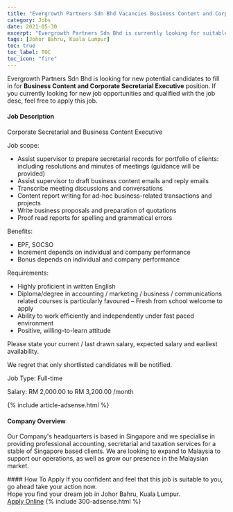 ```yaml
---
title: "Evergrowth Partners Sdn Bhd Vacancies Business Content and Corporate Secretarial Executive" 
category: Jobs 
date: 2021-05-30 
excerpt: "Evergrowth Partners Sdn Bhd is currently looking for suitable person to fill in the Business Content and Corporate Secretarial Executive which based in Johor Bahru, Kuala Lumpur" 
tags: [Johor Bahru, Kuala Lumpur] 
toc: true 
toc_label: TOC 
toc_icon: "fire" 
--- 
```


<p>Evergrowth Partners Sdn Bhd is looking for new potential candidates to fill in for <b>Business Content and Corporate Secretarial Executive</b> position. If you currently looking for new job opportunities and qualified with the job desc, feel free to apply this job.
</p><div><div><h4>Job Description</h4></div><div><div><span><div><p><span>Corporate Secretarial and Business Content Executive</span></p><p><span>Job scope:</span></p><ul><li><span>Assist supervisor to prepare secretarial records for portfolio of clients: including resolutions and minutes of meetings (guidance will be provided)</span></li><li><span>Assist supervisor to draft business content emails and reply emails</span></li><li><span>Transcribe meeting discussions and conversations</span></li><li><span>Content report writing for ad-hoc business-related transactions and projects</span></li><li>Write business proposals and preparation of quotations</li><li><span>Proof read reports for spelling and grammatical errors</span></li></ul><p><span>Benefits:</span></p><ul><li><span>EPF, SOCSO</span></li><li><span>Increment depends on individual and company performance</span></li><li><span>Bonus depends on individual and company performance</span></li></ul><p><span>Requirements:</span></p><ul><li><span>Highly proficient in written English</span></li><li><span>Diploma/degree in accounting / marketing / business / communications related courses is particularly favoured &#8211; Fresh from school welcome to apply</span></li><li><span>Ability to work efficiently and independently under fast paced environment</span></li><li><span>Positive, willing-to-learn attitude</span></li></ul><p><span>Please state your current / last drawn salary, expected salary and earliest availability.</span></p><p><span>We regret that only shortlisted candidates will be notified.</span></p><p><span>Job Type: Full-time</span></p><p><span>Salary: RM 2,000.00 to RM 3,200.00 /month</span></p></div></span></div></div></div> 
{% include article-adsense.html %} 
<div><div><h4>Company Overview</h4></div><div><div><span><div><p>Our Company's headquarters is based in Singapore and we specialise in providing professional accounting, secretarial and taxation services for a stable of Singapore based clients. We are looking to expand to Malaysia to support our operations, as well as grow our presence in the Malaysian market.</p></div></span></div></div></div> 
#### How To Apply 
If you confident and feel that this job is suitable to you, go ahead take your action now. <br/> 
Hope you find your dream job in Johor Bahru, Kuala Lumpur. <br/> 
<a href="https://www.jobstreet.com.my/en/job/business-content-and-corporate-secretarial-executive-4578694?jobId=jobstreet-my-job-4578694&" class="btn btn--info" target="_blank" rel="nofollow noopenner">Apply Online</a> 
{% include 300-adsense.html %} 